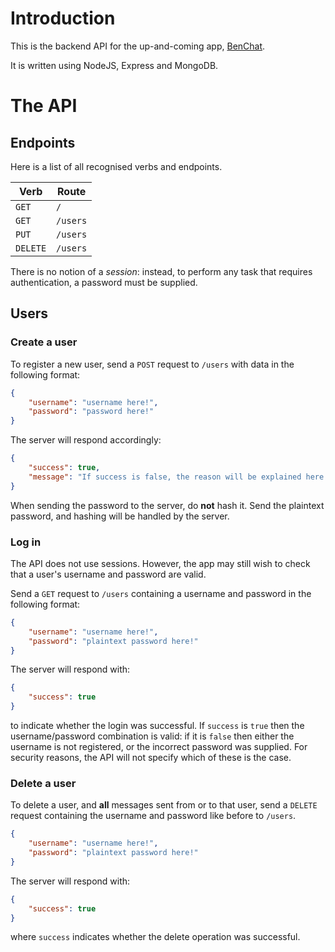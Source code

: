 # Introduction
This is the backend API for the up-and-coming app, [BenChat](https://github.com/bencole12345/BenChat).

It is written using NodeJS, Express and MongoDB.

# The API

## Endpoints
Here is a list of all recognised verbs and endpoints.

Verb | Route
--- | ---
`GET` | `/`
`GET` | `/users`
`PUT` | `/users`
`DELETE` | `/users`

There is no notion of a *session*: instead, to perform any task that requires authentication, a password must be supplied.

## Users

### Create a user
To register a new user, send a `POST` request to `/users` with data in the following format:

```json
{
    "username": "username here!",
    "password": "password here!"
}
```

The server will respond accordingly:

```json
{
    "success": true,
    "message": "If success is false, the reason will be explained here."
}
```

When sending the password to the server, do **not** hash it. Send the plaintext password, and hashing will be handled by the server.

### Log in
The API does not use sessions. However, the app may still wish to check that a user's username and password are valid.

Send a `GET` request to `/users` containing a username and password in the following format:

```json
{
    "username": "username here!",
    "password": "plaintext password here!"
}
```

The server will respond with:

```json
{
    "success": true
}
```
to indicate whether the login was successful. If `success` is `true` then the username/password combination is valid: if it is `false` then either the username is not registered, or the incorrect password was supplied. For security reasons, the API will not specify which of these is the case.

### Delete a user
To delete a user, and **all** messages sent from or to that user, send a `DELETE` request containing the username and password like before to `/users`.

```json
{
    "username": "username here!",
    "password": "plaintext password here!"
}
```

The server will respond with:

```json
{
    "success": true
}
```
where `success` indicates whether the delete operation was successful.